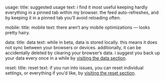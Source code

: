 usage:
    title: suggested usage
    text: i find it most useful keeping hardly everything in a pinned tab within my browser. the feed auto-refreshes, and by keeping it in a pinned tab you’ll avoid reloading often.

mobile:
    title: mobile
    text: there aren’t any mobile optimizations — looks pretty hairy.

data:
    title: data
    text: while in beta, data is stored locally. this means it does not sync between your browsers or devices. additionally, it can be accidentally deleted by clearing your browser’s data. i suggest you back up your data every once in a while by [visiting the data section](http://hardlyeverything.com/data).

reset:
    title: reset
    text: if you run into issues, you can reset individual settings, or everything if you’d like, by [visiting the reset section](http://hardlyeverything.com/reset).
